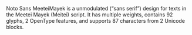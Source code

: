 Noto Sans MeeteiMayek is a unmodulated (“sans serif”) design for texts in the Meetei Mayek (Meitei) script. It has multiple weights, contains 92 glyphs, 2 OpenType features, and supports 87 characters from 2 Unicode blocks.